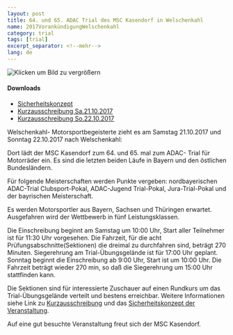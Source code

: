 ```yaml
---
layout: post
title: 64. und 65. ADAC Trial des MSC Kasendorf in Welschenkahl
name: 2017VorankündigungWelschenkahl
category: trial
tags: [trial]
excerpt_separator: <!--mehr-->
lang: de
---
```


![Klicken um Bild zu vergrößern](/download/2017Plakat.jpg)

#### Downloads

* [Sicherheitskonzept](/download/2017Sicher.pdf)
* [Kurzausschreibung Sa.21.10.2017](/download/20171021Kurz.pdf)
* [Kurzausschreibung So.22.10.2017](/download/20171022Kurz.pdf)

<!--mehr-->

Welschenkahl- Motorsportbegeisterte zieht es am Samstag 21.10.2017 und Sonntag 22.10.2017 nach Welschenkahl:

Dort lädt der MSC Kasendorf zum 64. und 65. mal zum ADAC- Trial für Motorräder ein.
Es sind die letzten beiden Läufe in Bayern und den östlichen Bundesländern.

Für folgende Meisterschaften werden Punkte vergeben: 
nordbayerischen ADAC-Trial Clubsport-Pokal, ADAC-Jugend Trial-Pokal, Jura-Trial-Pokal und der bayrischen Meisterschaft.

Es werden Motorsportler aus Bayern, Sachsen und Thüringen erwartet. Ausgefahren wird der Wettbewerb in fünf Leistungsklassen.

Die Einschreibung beginnt am Samstag um 10:00 Uhr, Start aller Teilnehmer ist für 11:30 Uhr vorgesehen.
Die Fahrzeit, für die acht Prüfungsabschnitte(Sektionen) die dreimal zu durchfahren sind, beträgt 270 Minuten.
Siegerehrung am Trial-Übungsgelände ist für 17:00 Uhr geplant.
Sonntag beginnt die Einschreibung ab 9:00 Uhr, Start ist um 10:00 Uhr.
Die Fahrzeit beträgt wieder 270 min, so daß die Siegerehrung um 15:00 Uhr stattfinden kann.

Die Sektionen sind für interessierte Zuschauer auf einen Rundkurs um das Trial-Übungsgelände verteilt und bestens erreichbar.
Weitere Informationen siehe Link zu [Kurzausschreibung](#downloads) und das [Sicherheitskonzept der Veranstaltung](#downloads).

Auf eine gut besuchte Veranstaltung freut sich der MSC Kasendorf.
